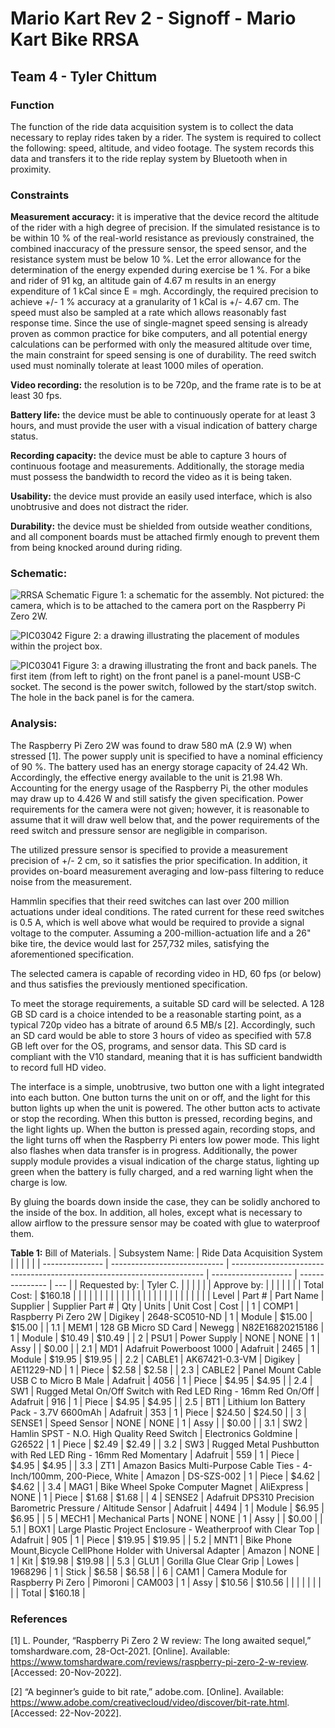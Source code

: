 # Mario Kart Rev 2 - Signoff - Mario Kart Bike RRSA
## Team 4 - Tyler Chittum ##

### Function

The function of the ride data acquisition system is to collect the data necessary to replay rides taken by a rider. The system is required to collect the following: speed, altitude, and video footage. The system records this data and transfers it to the ride replay system by Bluetooth when in proximity.

### Constraints

**Measurement accuracy:** it is imperative that the device record the altitude of the rider with a high degree of precision. If the simulated resistance is to be within 10 % of the real-world resistance as previously constrained, the combined inaccuracy of the pressure sensor, the speed sensor, and the resistance system must be below 10 %. Let the error allowance for the determination of the energy expended during exercise be 1 %. For a bike and rider of 91 kg, an altitude gain of 4.67 m results in an energy expenditure of 1 kCal since E = mgh. Accordingly, the required precision to achieve +/- 1 % accuracy at a granularity of 1 kCal is +/- 4.67 cm. The speed must also be sampled at a rate which allows reasonably fast response time. Since the use of single-magnet speed sensing is already proven as common practice for bike computers, and all potential energy calculations can be performed with only the measured altitude over time, the main constraint for speed sensing is one of durability. The reed switch used must nominally tolerate at least 1000 miles of operation. 

**Video recording:** the resolution is to be 720p, and the frame rate is to be at least 30 fps. 

**Battery life:** the device must be able to continuously operate for at least 3 hours, and must provide the user with a visual indication of battery charge status. 

**Recording capacity:** the device must be able to capture 3 hours of continuous footage and measurements. Additionally, the storage media must possess the bandwidth to record the video as it is being taken. 

**Usability:** the device must provide an easily used interface, which is also unobtrusive and does not distract the rider. 

**Durability:** the device must be shielded from outside weather conditions, and all component boards must be attached firmly enough to prevent them from being knocked around during riding.

### Schematic:

![RRSA Schematic](https://user-images.githubusercontent.com/118228609/203230366-a49b449b-943c-4f00-ad5b-cdeb976bec66.png)
Figure 1: a schematic for the assembly. Not pictured: the camera, which is to be attached to the camera port on the Raspberry Pi Zero 2W.

![PIC03042](https://user-images.githubusercontent.com/118228609/203231527-3cd93c0c-69ab-4919-86b1-4a5de69bc6ae.JPG)
Figure 2: a drawing illustrating the placement of modules within the project box.

![PIC03041](https://user-images.githubusercontent.com/118228609/203231351-a6e881cc-bc34-441a-97ff-cbec0ddabef7.JPG)
Figure 3: a drawing illustrating the front and back panels. The first item (from left to right) on the front panel is a panel-mount USB-C socket. The second is the power switch, followed by the start/stop switch. The hole in the back panel is for the camera.

### Analysis:

The Raspberry Pi Zero 2W was found to draw 580 mA (2.9 W) when stressed [1]. The power supply unit is specified to have a nominal efficiency of 90 %. The battery used has an energy storage capacity of 24.42 Wh. Accordingly, the effective energy available to the unit is 21.98 Wh. Accounting for the energy usage of the Raspberry Pi, the other modules may draw up to 4.426 W and still satisfy the given specification. Power requirements for the camera were not given; however, it is reasonable to assume that it will draw well below that, and the power requirements of the reed switch and pressure sensor are negligible in comparison. 

The utilized pressure sensor is specified to provide a measurement precision of +/- 2 cm, so it satisfies the prior specification. In addition, it provides on-board measurement averaging and low-pass filtering to reduce noise from the measurement. 

Hammlin specifies that their reed switches can last over 200 million actuations under ideal conditions. The rated current for these reed switches is 0.5 A, which is well above what would be required to provide a signal voltage to the computer. Assuming a 200-million-actuation life and a 26" bike tire, the device would last for 257,732 miles, satisfying the aforementioned specification. 

The selected camera is capable of recording video in HD, 60 fps (or below) and thus satisfies the previously mentioned specification. 

To meet the storage requirements, a suitable SD card will be selected. A 128 GB SD card is a choice intended to be a reasonable starting point, as a typical 720p video has a bitrate of around 6.5 MB/s [2]. Accordingly, such an SD card would be able to store 3 hours of video as specified with 57.8 GB left over for the OS, programs, and sensor data. This SD card is compliant with the V10 standard, meaning that it is has sufficient bandwidth to record full HD video. 

The interface is a simple, unobtrusive, two button one with a light integrated into each button. One button turns the unit on or off, and the light for this button lights up when the unit is powered. The other button acts to activate or stop the recording. When this button is pressed, recording begins, and the light lights up. When the button is pressed again, recording stops, and the light turns off when the Raspberry Pi enters low power mode. This light also flashes when data transfer is in progress. Additionally, the power supply module provides a visual indication of the charge status, lighting up green when the battery is fully charged, and a red warning light when the charge is low. 

By gluing the boards down inside the case, they can be solidly anchored to the inside of the box. In addition, all holes, except what is necessary to allow airflow to the pressure sensor may be coated with glue to waterproof them.
  

**Table 1:** Bill of Materials.
| Subsystem Name: | Ride Data Acquisition System |                                                                         |                      |                 |     |
| --------------- | ---------------------------- | ----------------------------------------------------------------------- | -------------------- | --------------- | --- |
| Requested by:   | Tyler C.                     |                                                                         |                      |                 |     |
| Approve by:     |                              |                                                                         |                      |                 |     |
| Total Cost:     | $160.18                      |                                                                         |                      |                 |     |
|                 |                              |                                                                         |                      |                 |     |  |  |  |
|                 |                              |                                                                         |                      |                 |     |  |  |  |
| Level           | Part #                       | Part Name                                                               | Supplier             | Supplier Part # | Qty | Units | Unit Cost | Cost |
| 1               | COMP1                        | Raspberry Pi Zero 2W                                                    | Digikey              | 2648-SC0510-ND  | 1   | Module | $15.00 | $15.00 |
| 1.1             | MEM1                         | 128 GB Micro SD Card                                                    | Newegg               | N82E16820215186 | 1   | Module | $10.49 | $10.49 |
| 2               | PSU1                         | Power Supply                                                            | NONE                 | NONE            | 1   | Assy |  | $0.00 |
| 2.1             | MD1                          | Adafruit Powerboost 1000                                                | Adafruit             | 2465            | 1   | Module | $19.95 | $19.95 |
| 2.2             | CABLE1                       | AK67421-0.3-VM                                                          | Digikey              | AE11229-ND      | 1   | Piece | $2.58 | $2.58 |
| 2.3             | CABLE2                       | Panel Mount Cable USB C to Micro B Male                                 | Adafruit             | 4056            | 1   | Piece | $4.95 | $4.95 |
| 2.4             | SW1                          | Rugged Metal On/Off Switch with Red LED Ring - 16mm Red On/Off          | Adafruit             | 916             | 1   | Piece | $4.95 | $4.95 |
| 2.5             | BT1                          | Lithium Ion Battery Pack - 3.7V 6600mAh                                 | Adafruit             | 353             | 1   | Piece | $24.50 | $24.50 |
| 3               | SENSE1                       | Speed Sensor                                                            | NONE                 | NONE            | 1   | Assy |  | $0.00 |
| 3.1             | SW2                          | Hamlin SPST - N.O. High Quality Reed Switch                             | Electronics Goldmine | G26522          | 1   | Piece | $2.49 | $2.49 |
| 3.2             | SW3                          | Rugged Metal Pushbutton with Red LED Ring - 16mm Red Momentary          | Adafruit             | 559             | 1   | Piece | $4.95 | $4.95 |
| 3.3             | ZT1                          | Amazon Basics Multi-Purpose Cable Ties - 4-Inch/100mm, 200-Piece, White | Amazon               | DS-SZS-002      | 1   | Piece | $4.62 | $4.62 |
| 3.4             | MAG1                         | Bike Wheel Spoke Computer Magnet                                        | AliExpress           | NONE            | 1   | Piece | $1.68 | $1.68 |
| 4               | SENSE2                       | Adafruit DPS310 Precision Barometric Pressure / Altitude Sensor         | Adafruit             | 4494            | 1   | Module | $6.95 | $6.95 |
| 5               | MECH1                        | Mechanical Parts                                                        | NONE                 | NONE            | 1   | Assy |  | $0.00 |
| 5.1             | BOX1                         | Large Plastic Project Enclosure - Weatherproof with Clear Top           | Adafruit             | 905             | 1   | Piece | $19.95 | $19.95 |
| 5.2             | MNT1                         | Bike Phone Mount,Bicycle CellPhone Holder with Universal Adapter        | Amazon               | NONE            | 1   | Kit | $19.98 | $19.98 |
| 5.3             | GLU1                         | Gorilla Glue Clear Grip                                                 | Lowes                | 1968296         | 1   | Stick | $6.58 | $6.58 |
| 6               | CAM1                         | Camera Module for Raspberry Pi Zero                                     | Pimoroni             | CAM003          | 1   | Assy | $10.56 | $10.56 |
|                 |                              |                                                                         |                      |                 |     |  | Total | $160.18 |

### References

[1] L. Pounder, “Raspberry Pi Zero 2 W review: The long awaited sequel,” tomshardware.com, 28-Oct-2021. [Online]. Available: https://www.tomshardware.com/reviews/raspberry-pi-zero-2-w-review. [Accessed: 20-Nov-2022]. 

[2] “A beginner’s guide to bit rate,” adobe.com. [Online]. Available: https://www.adobe.com/creativecloud/video/discover/bit-rate.html. [Accessed: 22-Nov-2022]. 
